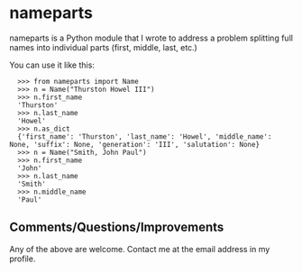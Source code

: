 nameparts
=========

nameparts is a Python module that I wrote to address a problem splitting full names into individual
parts (first, middle, last, etc.)

You can use it like this:

      >>> from nameparts import Name
      >>> n = Name("Thurston Howel III")
      >>> n.first_name
      'Thurston'
      >>> n.last_name
      'Howel'
      >>> n.as_dict
      {'first_name': 'Thurston', 'last_name': 'Howel', 'middle_name': None, 'suffix': None, 'generation': 'III', 'salutation': None}
      >>> n = Name("Smith, John Paul")
      >>> n.first_name
      'John'
      >>> n.last_name
      'Smith'
      >>> n.middle_name
      'Paul'

Comments/Questions/Improvements
-------------------------------
Any of the above are welcome.  Contact me at the email address in my profile.
